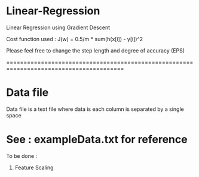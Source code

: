 Linear-Regression
=================

Linear Regression using Gradient Descent

Cost function used : J(w) = 0.5/m * sum(h(x[i]) - y[i])^2

Please feel free to change the step length and degree of accuracy (EPS)

========================================================================================

Data file
==========

Data file is a text file where data is each column is separated by a single space

See : exampleData.txt for reference
========================================
To be done :
1) Feature Scaling

